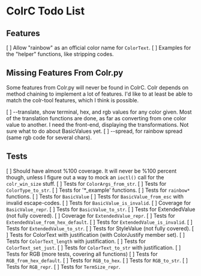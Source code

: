# ColrC Todo List

## Features
[ ] Allow "rainbow" as an official color name for `ColorText`.
[ ] Examples for the "helper" functions, like stripping codes.

## Missing Features From Colr.py

Some features from Colr.py will never be found in ColrC. Colr depends on
method chaining to implement a lot of features. I'd like to at least be able
to match the colr-tool features, which I think is possible.

[ ] --translate, show terminal, hex, and rgb values for any color given.
        Most of the translation functions are done, as far as converting from
        one color value to another. I need the front-end, displaying the
        transformations. Not sure what to do about BasicValues yet.
[ ] --spread, for rainbow spread (same rgb code for several chars).

## Tests
[ ] Should have almost %100 coverage.
    It will never be %100 percent though, unless I figure out a way to mock
    an `ioctl()` call for the `colr_win_size` stuff.
    [ ] Tests for `ColorArgs_from_str`.
    [ ] Tests for `ColorType_to_str`.
    [ ] Tests for '*_example' functions.
    [ ] Tests for `rainbow*` functions.
    [ ] Tests for `BasicValue`
        [ ] Tests for `BasicValue_from_esc` with invalid escape-codes.
        [ ] Tests for `BasicValue_is_invalid`.
        [ ] Coverage for `BasicValue_repr`.
        [ ] Tests for `BasicValue_to_str`.
    [ ] Tests for ExtendedValue (not fully covered).
        [ ] Coverage for `ExtendedValue_repr`.
        [ ] Tests for `ExtendedValue_from_hex_default`.
        [ ] Tests for `ExtendedValue_is_invalid`.
        [ ] Tests for `ExtendedValue_to_str`.
    [ ] Tests for StyleValue (not fully covered).
    [ ] Tests for ColorText with justification (with ColorJustify member set).
        [ ] Tests for `ColorText_length` with justification.
        [ ] Tests for `ColorText_set_just`.
        [ ] Tests for `ColorText_to_str` with justification.
    [ ] Tests for RGB (more tests, covering all functions)
        [ ] Tests for `RGB_from_hex_default`.
        [ ] Tests for `RGB_to_hex`.
        [ ] Tests for `RGB_to_str`.
        [ ] Tests for `RGB_repr`.
    [ ] Tests for `TermSize_repr`.
